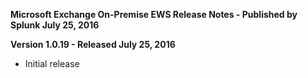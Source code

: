 **Microsoft Exchange On-Premise EWS Release Notes - Published by Splunk July 25, 2016**


**Version 1.0.19 - Released July 25, 2016**

* Initial release
